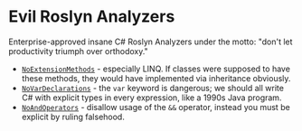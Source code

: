 # Evil Roslyn Analyzers

Enterprise-approved insane C# Roslyn Analyzers under the motto: "don't let productivity triumph over orthodoxy."

* [`NoExtensionMethods`](https://www.reddit.com/r/dotnet/comments/1c4hz1z/linq_forbidden/) - especially LINQ. If classes were supposed to have these methods, they would have implemented via inheritance obviously.
* [`NoVarDeclarations`](https://twitter.com/michaeljolley/status/1782767354184667538) - the `var` keyword is dangerous; we should all write C# with explicit types in every expression, like a 1990s Java program.
* [`NoAndOperators`](https://twitter.com/willboulton) - disallow usage of the `&&` operator, instead you must be explicit by ruling falsehood.